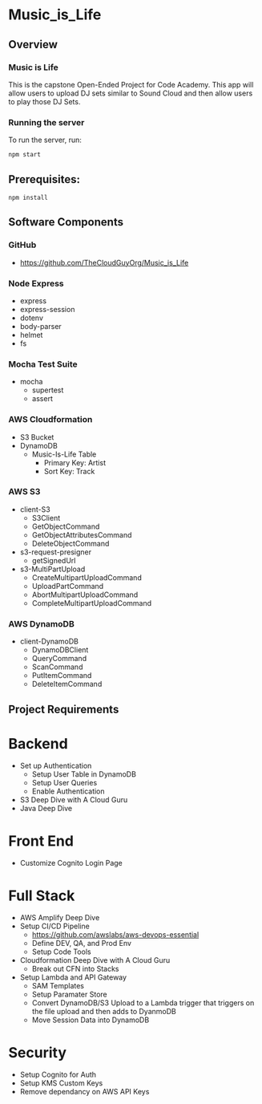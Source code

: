 # Music_is_Life

## Overview
### Music is Life
This is the capstone Open-Ended Project for Code Academy. This app will allow users to upload DJ sets similar to Sound Cloud and then allow users to play those DJ Sets.

### Running the server
To run the server, run:

```
npm start
```    

## Prerequisites:

```
npm install 
```

## Software Components
### GitHub
- https://github.com/TheCloudGuyOrg/Music_is_Life

### Node Express
- express
- express-session
- dotenv
- body-parser
- helmet
- fs

### Mocha Test Suite
- mocha 
    - supertest
    - assert

### AWS Cloudformation
- S3 Bucket
- DynamoDB
    - Music-Is-Life Table
        - Primary Key: Artist
        - Sort Key: Track

### AWS S3
- client-S3
    - S3Client
    - GetObjectCommand
    - GetObjectAttributesCommand
    - DeleteObjectCommand
- s3-request-presigner
    - getSignedUrl
- s3-MultiPartUpload
    - CreateMultipartUploadCommand
    - UploadPartCommand
    - AbortMultipartUploadCommand
    - CompleteMultipartUploadCommand

### AWS DynamoDB
- client-DynamoDB
    - DynamoDBClient
    - QueryCommand
    - ScanCommand
    - PutItemCommand
    - DeleteItemCommand


## Project Requirements
# Backend
- Set up Authentication
    - Setup User Table in DynamoDB
    - Setup User Queries 
    - Enable Authentication
- S3 Deep Dive with A Cloud Guru
- Java Deep Dive

# Front End
- Customize Cognito Login Page

# Full Stack
- AWS Amplify Deep Dive
- Setup CI/CD Pipeline
    - https://github.com/awslabs/aws-devops-essential
    - Define DEV, QA, and Prod Env
    - Setup Code Tools
- Cloudformation Deep Dive with A Cloud Guru
    - Break out CFN into Stacks
- Setup Lambda and API Gateway
    - SAM Templates
    - Setup Paramater Store 
    - Convert DynamoDB/S3 Upload to a Lambda trigger that triggers on the file upload and then adds to DyanmoDB
    - Move Session Data into DynamoDB

# Security
- Setup Cognito for Auth
- Setup KMS Custom Keys
- Remove dependancy on AWS API Keys














